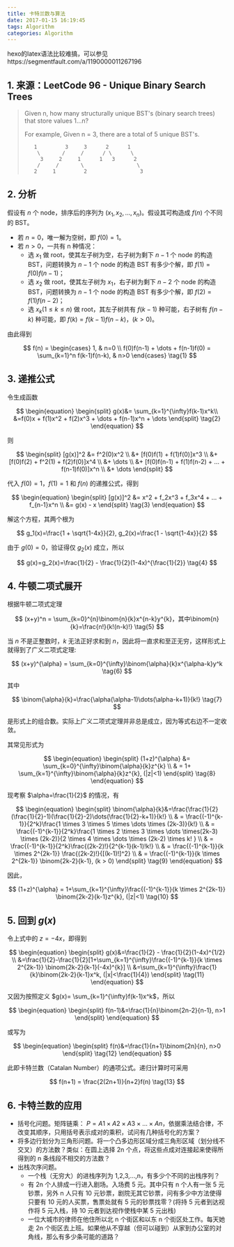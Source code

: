 ```yaml
---
title: 卡特兰数与算法
date: 2017-01-15 16:19:45
tags: Algorithm
categories: Algorithm
---
```

hexo的latex语法比较难搞，可以参见https://segmentfault.com/a/1190000011267196

## 1. 来源：LeetCode 96 - Unique Binary Search Trees

> Given n, how many structurally unique BST's (binary search trees) that store values 1...n?
>
> For example,
> Given n = 3, there are a total of 5 unique BST's.
>
> ```
>    1         3     3      2      1
>     \       /     /      / \      \
>      3     2     1      1   3      2
>     /     /       \                 \
>    2     1         2                 3
> ```
> <!--more-->
>

## 2. 分析

假设有 $n$ 个 node，排序后的序列为 ($x_1, x_2, \dots, x_n$)。假设其可构造成 $f(n)$ 个不同的 BST。

- 若 $n=0$，唯一解为空树，即 $f(0)=1$。
- 若 $n>0$，一共有 n 种情况：
  - 选 $x_1$ 做 root，使其左子树为空，右子树为剩下 $n-1$ 个 node 的构造 BST，问题转换为 $n-1$ 个 node 的构造 BST 有多少个解，即 $f(1)=f(0) f(n-1)$；
  - 选 $x_2$ 做 root，使其左子树为 $x_1$，右子树为剩下 $n-2$ 个 node 的构造 BST，问题转换为 $n-1$ 个 node 的构造 BST 有多少个解，即 $f(2)=f(1)f(n-2)$；
  - 选 $x_k(1\leq k \leq n)$ 做 root，其左子树共有 $f(k-1)$ 种可能，右子树有 $f(n-k)$ 种可能，即 $f(k)=f(k-1)f(n-k)，(k > 0)$。

由此得到

$$
f(n) =
\begin{cases} 
1,  & n=0 \\
f(0)f(n-1) + \dots + f(n-1)f(0) = \sum_{k=1}^n f(k-1)f(n-k), & n>0 
\end{cases}
\tag{1}
$$

## 3. 递推公式

令生成函数

$$
\begin{equation} 
\begin{split}
g(x)&= \sum_{k=1}^{\infty}f(k-1)x^k\\  
&=f(0)x + f(1)x^2 + f(2)x^3 + \dots + f(n-1)x^n + \dots 
\end{split} 
\tag{2}
\end{equation} 
$$

则

$$
\begin{split}
[g(x)]^2 &= f^2(0)x^2 \\
&+ [f(0)f(1) + f(1)f(0)]x^3 \\
&+ [f(0)f(2) + f^2(1) + f(2)f(0)]x^4 \\
&+ \dots \\
&+ [f(0)f(n-1) + f(1)f(n-2) + ... + f(n-1)f(0)]x^n \\
&+ \dots
\end{split}
$$

代入 $f(0) = 1$，$f(1) = 1$ 和 $f(n)$ 的递推公式，得到

$$
\begin{equation}
\begin{split}
[g(x)]^2 &= x^2 + f_2x^3 + f_3x^4 + ... + f_{n-1}x^n \\
			 &= g(x) - x 
\end{split} 
\tag{3}
\end{equation}
$$

解这个方程，其两个根为


$$
g_1(x)=\frac{1 + \sqrt{1-4x}}{2}, g_2(x)=\frac{1 - \sqrt{1-4x}}{2}
$$

由于 $g(0)=0$，验证得仅 $g_2(x)$ 成立，所以

$$
g(x)=g_2(x)=\frac{1}{2} - \frac{1}{2}(1-4x)^{\frac{1}{2}} 
\tag{4}
$$

## 4. 牛顿二项式展开

根据牛顿二项式定理

$$
(x+y)^n = \sum_{k=0}^{n}\binom{n}{k}x^{n-k}y^{k}，其中\binom{n}{k}=\frac{n!}{k!(n-k)!} 
\tag{5}
$$

当 $n$ 不是正整数时，$k$ 无法正好求和到 $n$，因此将一直求和至正无穷，这样形式上就得到了广义二项式定理: 

$$
(x+y)^{\alpha} = \sum_{k=0}^{\infty}\binom{\alpha}{k}x^{\alpha-k}y^k 
\tag{6}
$$

其中

$$
\binom{\alpha}{k}=\frac{\alpha(\alpha-1)\dots(\alpha-k+1)}{k!} \tag{7}
$$

是形式上的组合数。实际上广义二项式定理并非总是成立，因为等式右边不一定收敛。

其常见形式为

$$
\begin{equation}
\begin{split}
(1+z)^{\alpha} &= \sum_{k=0}^{\infty}\binom{\alpha}{k}z^{k} \\
& = 1+ \sum_{k=1}^{\infty}\binom{\alpha}{k}z^{k}, (|z|<1)
\end{split} 
\tag{8}
\end{equation}
$$

现考察 $\alpha=\frac{1}{2}$ 的情况，有

$$
\begin{equation}
\begin{split}
\binom{\alpha}{k}&=\frac{\frac{1}{2}(\frac{1}{2}-1)(\frac{1}{2}-2)\dots(\frac{1}{2}-k+1)}{k!} \\
& = \frac{(-1)^{k-1}}{2^k}\frac{1 \times 3 \times 5 \times \dots \times (2k-3)}{k!} \\
& = \frac{(-1)^{k-1}}{2^k}\frac{1 \times 2 \times 3 \times \dots \times(2k-3) \times (2k-2)}{2 \times 4 \times \dots \times (2k-2) \times k! } \\
& = \frac{(-1)^{k-1}}{2^k}\frac{(2k-2)!}{2^{k-1}(k-1)!k!} \\
& = \frac{(-1)^{k-1}}{k \times 2^{2k-1}} \frac{(2k-2)!}{[(k-1)!]^2} \\
& = \frac{(-1)^{k-1}}{k \times 2^{2k-1}} \binom{2k-2}{k-1}, (k > 0)
\end{split} 
\tag{9}
\end{equation}
$$

因此，

$$
(1+z)^{\alpha} = 1+\sum_{k=1}^{\infty}\frac{(-1)^{k-1}}{k \times 2^{2k-1}} \binom{2k-2}{k-1}z^{k}, (|z|<1)
\tag{10}
$$

## 5. 回到 $g(x)$

令上式中的 $z=-4x$，即得到

$$
\begin{equation}
\begin{split}
g(x)&=\frac{1}{2} - \frac{1}{2}(1-4x)^{1/2} \\
&=\frac{1}{2}-\frac{1}{2}[1+\sum_{k=1}^{\infty}\frac{(-1)^{k-1}}{k \times 2^{2k-1}} \binom{2k-2}{k-1}(-4x)^{k}] \\
&=\sum_{k=1}^{\infty}\frac{1}{k}\binom{2k-2}{k-1}x^k, (|x|<\frac{1}{4})
\end{split}
\tag{11}
\end{equation}
$$

又因为按照定义 $g(x)= \sum_{k=1}^{\infty}f(k-1)x^k$，所以

$$
\begin{equation}
\begin{split}
f(n-1)&=\frac{1}{n}\binom{2n-2}{n-1}, n>1
\end{split}
\end{equation}
$$

或写为

$$
\begin{equation}
\begin{split}
f(n)&=\frac{1}{n+1}\binom{2n}{n}, n>0
\end{split}
\tag{12}
\end{equation}
$$

此即卡特兰数（Catalan Number）的通项公式。递归计算时可采用

$$
f(n+1) = \frac{2(2n+1)}{n+2}f(n)
\tag{13}
$$

## 6. 卡特兰数的应用

- 括号化问题。矩阵链乘： $P=A1×A2×A3×\dots×An$，依据乘法结合律，不改变其顺序，只用括号表示成对的乘积，试问有几种括号化的方案？
- 将多边行划分为三角形问题。将一个凸多边形区域分成三角形区域（划分线不交叉）的方法数？类似：在圆上选择 2n 个点，将这些点成对连接起来使得所得到的 n 条线段不相交的方法数？
- 出栈次序问题。
  - 一个栈（无穷大）的进栈序列为 1,2,3,...,n，有多少个不同的出栈序列？
  - 有 2n 个人排成一行进入剧场。入场费 5 元。其中只有 n 个人有一张 5 元钞票，另外 n 人只有 10 元钞票，剧院无其它钞票，问有多少中方法使得只要有 10 元的人买票，售票处就有 5 元的钞票找零？(将持 5 元者到达视作将 5 元入栈，持 10 元者到达视作使栈中某 5 元出栈)
  - 一位大城市的律师在他住所以北 n 个街区和以东 n 个街区处工作。每天她走 2n 个街区去上班。如果他从不穿越（但可以碰到）从家到办公室的对角线，那么有多少条可能的道路？